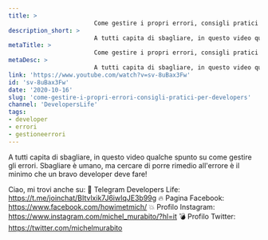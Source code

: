 ```yaml
---
title: > 
                        Come gestire i propri errori, consigli pratici per Developers!
description_short: > 
                        A tutti capita di sbagliare, in questo video qualche spunto su come gestire gli errori. Sbagliare è umano, ma cercare di porre ...
metaTitle: > 
                        Come gestire i propri errori, consigli pratici per Developers!
metaDesc: > 
                        A tutti capita di sbagliare, in questo video qualche spunto su come gestire gli errori. Sbagliare è umano, ma cercare di porre ...
link: 'https://www.youtube.com/watch?v=sv-8uBax3Fw'
id: 'sv-8uBax3Fw'
date: '2020-10-16'
slug: 'come-gestire-i-propri-errori-consigli-pratici-per-developers'
channel: 'DevelopersLife'
tags: 
- developer
- errori
- gestioneerrori
---
```

A tutti capita di sbagliare, in questo video qualche spunto su come gestire gli errori. Sbagliare è umano, ma cercare di porre rimedio all'errore è il minimo che un bravo developer deve fare!

Ciao, mi trovi anche su:
🧨 Telegram Developers Life: https://t.me/joinchat/BItvlxik7J6iwIqJE3b99g
🔥 Pagina Facebook: https://www.facebook.com/howimetmich/
💥 Profilo Instagram: https://www.instagram.com/michel_murabito/?hl=it
💣 Profilo Twitter: https://twitter.com/michelmurabito